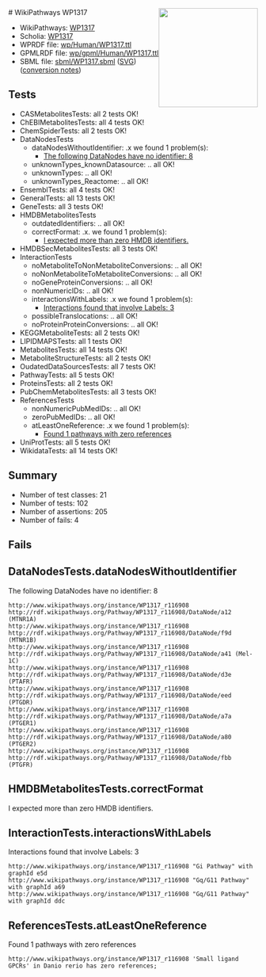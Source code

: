 <img style="float: right; width: 200px" src="../logo.png" />
# WikiPathways WP1317

* WikiPathways: [WP1317](https://identifiers.org/wikipathways:WP1317)
* Scholia: [WP1317](https://scholia.toolforge.org/wikipathways/WP1317)
* WPRDF file: [wp/Human/WP1317.ttl](../wp/Human/WP1317.ttl)
* GPMLRDF file: [wp/gpml/Human/WP1317.ttl](../wp/gpml/Human/WP1317.ttl)
* SBML file: [sbml/WP1317.sbml](../sbml/WP1317.sbml) ([SVG](../sbml/WP1317.svg)) ([conversion notes](../sbml/WP1317.txt))

## Tests
* CASMetabolitesTests: all 2 tests OK!
* ChEBIMetabolitesTests: all 4 tests OK!
* ChemSpiderTests: all 2 tests OK!
* DataNodesTests
    * dataNodesWithoutIdentifier: .x we found 1 problem(s):
        * [The following DataNodes have no identifier: 8](#d2d32fa7)
    * unknownTypes_knownDatasource: .. all OK!
    * unknownTypes: .. all OK!
    * unknownTypes_Reactome: .. all OK!
* EnsemblTests: all 4 tests OK!
* GeneralTests: all 13 tests OK!
* GeneTests: all 3 tests OK!
* HMDBMetabolitesTests
    * outdatedIdentifiers: .. all OK!
    * correctFormat: .x. we found 1 problem(s):
        * [I expected more than zero HMDB identifiers.](#ad154c1e)
* HMDBSecMetabolitesTests: all 3 tests OK!
* InteractionTests
    * noMetaboliteToNonMetaboliteConversions: .. all OK!
    * noNonMetaboliteToMetaboliteConversions: .. all OK!
    * noGeneProteinConversions: .. all OK!
    * nonNumericIDs: .. all OK!
    * interactionsWithLabels: .x we found 1 problem(s):
        * [Interactions found that involve Labels: 3](#630d267a)
    * possibleTranslocations: .. all OK!
    * noProteinProteinConversions: .. all OK!
* KEGGMetaboliteTests: all 2 tests OK!
* LIPIDMAPSTests: all 1 tests OK!
* MetabolitesTests: all 14 tests OK!
* MetaboliteStructureTests: all 2 tests OK!
* OudatedDataSourcesTests: all 7 tests OK!
* PathwayTests: all 5 tests OK!
* ProteinsTests: all 2 tests OK!
* PubChemMetabolitesTests: all 3 tests OK!
* ReferencesTests
    * nonNumericPubMedIDs: .. all OK!
    * zeroPubMedIDs: .. all OK!
    * atLeastOneReference: .x we found 1 problem(s):
        * [Found 1 pathways with zero references](#35eb778e)
* UniProtTests: all 5 tests OK!
* WikidataTests: all 14 tests OK!


## Summary

* Number of test classes: 21
* Number of tests: 102
* Number of assertions: 205
* Number of fails: 4

## Fails

<a name="d2d32fa7" />

## DataNodesTests.dataNodesWithoutIdentifier

The following DataNodes have no identifier: 8
```
http://www.wikipathways.org/instance/WP1317_r116908 http://rdf.wikipathways.org/Pathway/WP1317_r116908/DataNode/a12 (MTNR1A)
http://www.wikipathways.org/instance/WP1317_r116908 http://rdf.wikipathways.org/Pathway/WP1317_r116908/DataNode/f9d (MTNR1B)
http://www.wikipathways.org/instance/WP1317_r116908 http://rdf.wikipathways.org/Pathway/WP1317_r116908/DataNode/a41 (Mel-1C)
http://www.wikipathways.org/instance/WP1317_r116908 http://rdf.wikipathways.org/Pathway/WP1317_r116908/DataNode/d3e (PTAFR)
http://www.wikipathways.org/instance/WP1317_r116908 http://rdf.wikipathways.org/Pathway/WP1317_r116908/DataNode/eed (PTGDR)
http://www.wikipathways.org/instance/WP1317_r116908 http://rdf.wikipathways.org/Pathway/WP1317_r116908/DataNode/a7a (PTGER1)
http://www.wikipathways.org/instance/WP1317_r116908 http://rdf.wikipathways.org/Pathway/WP1317_r116908/DataNode/a80 (PTGER2)
http://www.wikipathways.org/instance/WP1317_r116908 http://rdf.wikipathways.org/Pathway/WP1317_r116908/DataNode/fbb (PTGFR)
```

<a name="ad154c1e" />

## HMDBMetabolitesTests.correctFormat

I expected more than zero HMDB identifiers.
<a name="630d267a" />

## InteractionTests.interactionsWithLabels

Interactions found that involve Labels: 3
```
http://www.wikipathways.org/instance/WP1317_r116908 "Gi Pathway" with graphId e5d
http://www.wikipathways.org/instance/WP1317_r116908 "Gq/G11 Pathway" with graphId a69
http://www.wikipathways.org/instance/WP1317_r116908 "Gq/G11 Pathway" with graphId ddc
```

<a name="35eb778e" />

## ReferencesTests.atLeastOneReference

Found 1 pathways with zero references
```
http://www.wikipathways.org/instance/WP1317_r116908 'Small ligand GPCRs' in Danio rerio has zero references; 
```


